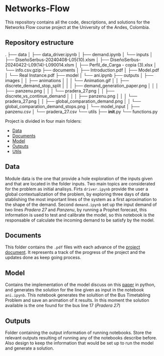 # Networks-Flow
This repository contains all the code, descriptions, and solutions for the Networks Flow course project at the University of the Andes, Colombia.

## Repository estructure
.
├── data
│   ├── data_driver.ipynb
│   ├── demand.ipynb
│   └── inputs
│       ├── DiseñoSerbus-20240408-L05(10).xlsm
│       ├── DiseñoSerbus-20240422-L09(14)-L090014.xlsm
│       ├── Perfil_de_Carga - copia (3).xlsx
│       └── info.csv.gzip
├── documents
│   ├── Introduction.pdf
│   ├── Model.pdf
│   └── Real Instance.pdf
├── model
│   └── ani.ipynb
├── outputs
│   ├── images
│   │   ├── animations
│   │   │   └── Animation.gif
│   │   ├── discrete_demand_stop_split
│   │   │   ├── demand_generation_paper.png
│   │   │   ├── panzenu.png
│   │   │   └── pradera_27.png
│   │   ├── discrete_vs_continue_demand
│   │   │   ├── panzenu.png
│   │   │   └── pradera_27.png
│   │   ├── global_comparation_demand.png
│   │   └── global_comparation_demand_stops.png
│   └── model_input
│       ├── panzenu.csv
│       └── pradera_27.csv
└── utils
    ├── __init__.py
    └── functions.py

Project is divided in four main folders:
- [Data](##Data)
- [Documents](##Documents)
- [Model](##Model)
- [Outputs](##outputs)
- [Utils](##utils)

## Data
Module data is the one that provide a hole exploration of the inputs given and that are located in the folder inputs. Two main topics are considerated for the problem as initial analisys. Firts `driver.ipynb` provide the user a global contextualization of the problem, by exploring three days of data stablishing the most important lines of the system as a first aproximation to the shape of the demand. Second `demand.ipynb` set up the input demand of two lines *Pradera 27* and *Panzenu*, by running a Prophet forecast, this information is used to test and calibrate the model, so this notebook is the responsable of calculate the incoming demand to be satisfy by the model.

## Documents
This folder contains the `.pdf` files with each advance of the [project document](https://es.overleaf.com/project/66b27e3f6e8ee66618295051). It represents a track of the progress of the project and the updates done as keep going process.

## Model
Contains the implementation of the model discuss on this [paper](https://es.overleaf.com/project/66b27e3f6e8ee66618295051) in python, and generates the solution for the line given as input in the notebook `ani.ipynb`. This notebook generates the solultion of the Bus Timetabling Problem and save an animation of it results. In this moment the solution available is the one found for the bus line 17 (*Pradera 27*)

## Outputs
Folder containing the output information of running notebooks. Store the relevant outputs resulting of running any of the notebooks describe before. Also design to keep the information that would be set up to run the model and generate a solution.
